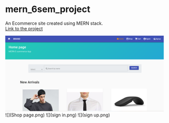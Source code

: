 # mern_6sem_project
An Ecommerce site created using MERN stack.  
[Link to the project](https://ecommerce-ak.herokuapp.com/)  

![](Home.png)
![](Shop page.png)
![](sign in.png)
![](sign up.png)

